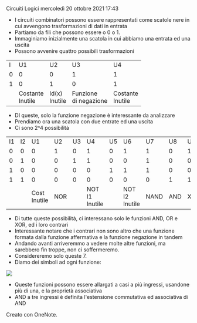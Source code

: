 Circuiti Logici
mercoledì 20 ottobre 2021
17:43

- I circuiti combinatori possono essere rappresentati come scatole nere in cui avvengono trasformazioni di dati in entrata
- Partiamo da fili che possono essere o 0 o 1.
- Immaginiamo inizialmente una scatola in cui abbiamo una entrata ed una uscita
- Possono avvenire quattro possibili trasformazioni

|     |     |     |     |     |
| --- | --- | --- | --- | --- |
| I   | U1  | U2  | U3  | U4  |
| 0   | 0   | 0   | 1   | 1   |
| 1   | 0   | 1   | 0   | 1   |
|     | Costante<br>Inutile | Id(x)<br>Inutile | Funzione<br>di negazione | Costante<br>Inutile |

- DI queste, solo la funzione negazione è interessante da analizzare
- Prendiamo ora una scatola con due entrate ed una uscita
- Ci sono 2^4 possibilità

|     |     |     |     |     |     |     |     |     |     |     |     |     |     |     |     |     |     |
| --- | --- | --- | --- | --- | --- | --- | --- | --- | --- | --- | --- | --- | --- | --- | --- | --- | --- |
| I1  | I2  | U1  | U2  | U3  | U4  | U5  | U6  | U7  | U8  | U9  | U10 | U11 | U12 | U13 | U14 | U15 | U16 |
| 0   | 0   | 0   | 1   | 0   | 1   | 0   | 1   | 1   | 0   | 1   | 0   | 1   | 0   | 1   | 0   | 1   | 0   |
| 0   | 1   | 0   | 0   | 1   | 1   | 0   | 0   | 1   | 0   | 0   | 1   | 1   | 0   | 0   | 1   | 1   | 1   |
| 1   | 0   | 0   | 0   | 0   | 0   | 1   | 1   | 1   | 0   | 0   | 0   | 0   | 1   | 1   | 1   | 1   | 1   |
| 1   | 1   | 0   | 0   | 0   | 0   | 0   | 0   | 0   | 1   | 1   | 1   | 1   | 1   | 1   | 1   | 1   | 0   |
|     |     | Cost<br>Inutile | NOR |     | NOT I1<br>Inutile |     | NOT I2<br>Inutile | NAND | AND | XNOR | Id(x)2<br>Inutile |     | Id(x)1<br>Inutile |     | OR  | Cost<br>Inutile | XOR |

- Di tutte queste possibilità, ci interessano solo le funzioni AND, OR e XOR, ed i loro contrari
- Interessante notare che i contrari non sono altro che una funzione formata dalla funzione affermativa e la funzione negazione in tandem
- Andando avanti arriveremmo a vedere molte altre funzioni, ma sarebbero fin troppe, non ci soffermeremo.
- Considereremo solo queste 7.
- Diamo dei simboli ad ogni funzione:

![](0fcae7919f834d6f95cdd7aadb1daecb.gif)

- Queste funzioni possono essere allargati a casi a più ingressi, usandone più di una, e la proprietà associativa
- AND a tre ingressi è definita l'estensione commutativa ed associativa di AND

Creato con OneNote.